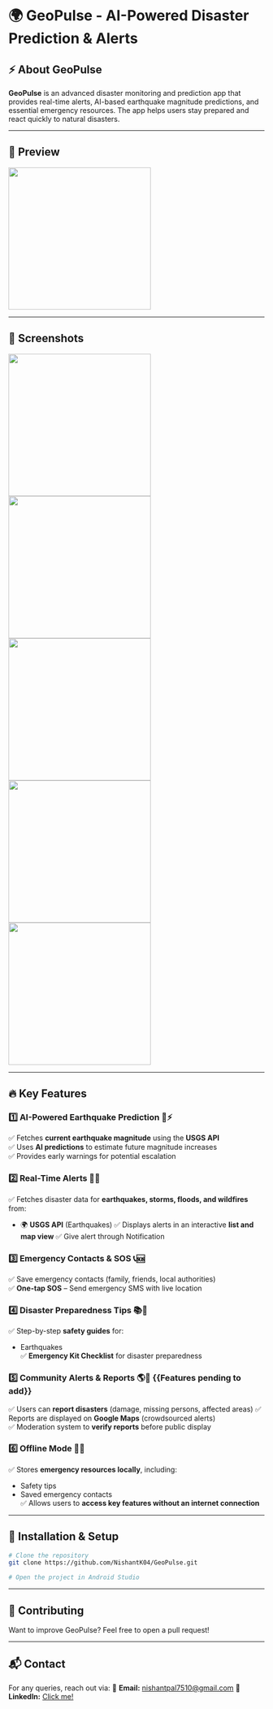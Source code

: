 # 🌍 GeoPulse - AI-Powered Disaster Prediction & Alerts

## ⚡ About GeoPulse
**GeoPulse** is an advanced disaster monitoring and prediction app that provides real-time alerts, AI-based earthquake magnitude predictions, and essential emergency resources. The app helps users stay prepared and react quickly to natural disasters.

---

## 🎥 Preview
<img src="https://github.com/NishantK04/GeoPulse/blob/master/appsscreenrecod.gif" width="280">

---

## 📸 Screenshots
<img src="https://github.com/NishantK04/GeoPulse/blob/master/splash.jpg" width="280"> <img src="https://github.com/NishantK04/GeoPulse/blob/master/home.jpg" width= "280"> <img src="https://github.com/NishantK04/GeoPulse/blob/master/aiprediction.jpg" width="280">
<img src="https://github.com/NishantK04/GeoPulse/blob/master/safety.jpg" width="280">
<img src="https://github.com/NishantK04/GeoPulse/blob/master/sos.jpg" width="280">


---

## 🔥 Key Features

### 1️⃣ **AI-Powered Earthquake Prediction** 🧠⚡
✅ Fetches **current earthquake magnitude** using the **USGS API**  
✅ Uses **AI predictions** to estimate future magnitude increases  
✅ Provides early warnings for potential escalation

### 2️⃣ **Real-Time Alerts** 🚨📡
✅ Fetches disaster data for **earthquakes, storms, floods, and wildfires** from:
   - 🌍 **USGS API** (Earthquakes)
✅ Displays alerts in an interactive **list and map view**
✅ Give alert through Notification

### 3️⃣ **Emergency Contacts & SOS** 📞🆘
✅ Save emergency contacts (family, friends, local authorities)  
✅ **One-tap SOS** – Send emergency SMS with live location  

### 4️⃣ **Disaster Preparedness Tips** 📚🌊
✅ Step-by-step **safety guides** for:
   - Earthquakes  
✅ **Emergency Kit Checklist** for disaster preparedness  

### 5️⃣ **Community Alerts & Reports** 🌎📍  {{Features pending to add}}
✅ Users can **report disasters** (damage, missing persons, affected areas)
✅ Reports are displayed on **Google Maps** (crowdsourced alerts)  
✅ Moderation system to **verify reports** before public display  

### 6️⃣ **Offline Mode** 📴🔄
✅ Stores **emergency resources locally**, including:
   - Safety tips  
   - Saved emergency contacts  
✅ Allows users to **access key features without an internet connection**

---

## 🚀 Installation & Setup
```sh
# Clone the repository
git clone https://github.com/NishantK04/GeoPulse.git

# Open the project in Android Studio
```

---

## 🤝 Contributing
Want to improve GeoPulse? Feel free to open a pull request!

---

## 📬 Contact
For any queries, reach out via:
📩 **Email:** nishantpal7510@gmail.com
💼 **LinkedIn:** [Click me!](https://linkedin.com/in/nishant-kumar-a44809278)  
